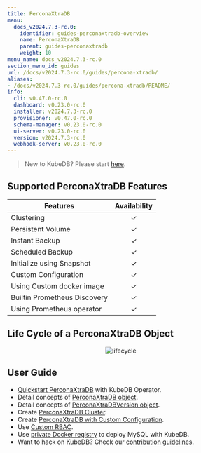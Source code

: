 ```yaml
---
title: PerconaXtraDB
menu:
  docs_v2024.7.3-rc.0:
    identifier: guides-perconaxtradb-overview
    name: PerconaXtraDB
    parent: guides-perconaxtradb
    weight: 10
menu_name: docs_v2024.7.3-rc.0
section_menu_id: guides
url: /docs/v2024.7.3-rc.0/guides/percona-xtradb/
aliases:
- /docs/v2024.7.3-rc.0/guides/percona-xtradb/README/
info:
  cli: v0.47.0-rc.0
  dashboard: v0.23.0-rc.0
  installer: v2024.7.3-rc.0
  provisioner: v0.47.0-rc.0
  schema-manager: v0.23.0-rc.0
  ui-server: v0.23.0-rc.0
  version: v2024.7.3-rc.0
  webhook-server: v0.23.0-rc.0
---
```


> New to KubeDB? Please start [here](/docs/v2024.7.3-rc.0/README).

## Supported PerconaXtraDB Features

| Features                                                | Availability |
| ------------------------------------------------------- | :----------: |
| Clustering                                              |   &#10003;   |
| Persistent Volume                                       |   &#10003;   |
| Instant Backup                                          |   &#10003;   |
| Scheduled Backup                                        |   &#10003;   |
| Initialize using Snapshot                               |   &#10003;   |
| Custom Configuration                                    |   &#10003;   |
| Using Custom docker image                               |   &#10003;   |
| Builtin Prometheus Discovery                            |   &#10003;   |
| Using Prometheus operator                               |   &#10003;   |

## Life Cycle of a PerconaXtraDB Object

<p align="center">
  <img alt="lifecycle"  src="/docs/v2024.7.3-rc.0/guides/percona-xtradb/images/perconaxtradb-lifecycle.svg" >
</p>

## User Guide

- [Quickstart PerconaXtraDB](/docs/v2024.7.3-rc.0/guides/percona-xtradb/quickstart/overview) with KubeDB Operator.
- Detail concepts of [PerconaXtraDB object](/docs/v2024.7.3-rc.0/guides/percona-xtradb/concepts/perconaxtradb).
- Detail concepts of [PerconaXtraDBVersion object](/docs/v2024.7.3-rc.0/guides/percona-xtradb/concepts/perconaxtradb-version).
- Create [PerconaXtraDB Cluster](/docs/v2024.7.3-rc.0/guides/percona-xtradb/clustering/galera-cluster).
- Create [PerconaXtraDB with Custom Configuration](/docs/v2024.7.3-rc.0/guides/percona-xtradb/configuration/using-config-file).
- Use [Custom RBAC](/docs/v2024.7.3-rc.0/guides/percona-xtradb/custom-rbac/using-custom-rbac).
- Use [private Docker registry](/docs/v2024.7.3-rc.0/guides/percona-xtradb/private-registry/quickstart) to deploy MySQL with KubeDB.
- Want to hack on KubeDB? Check our [contribution guidelines](/docs/v2024.7.3-rc.0/CONTRIBUTING).
